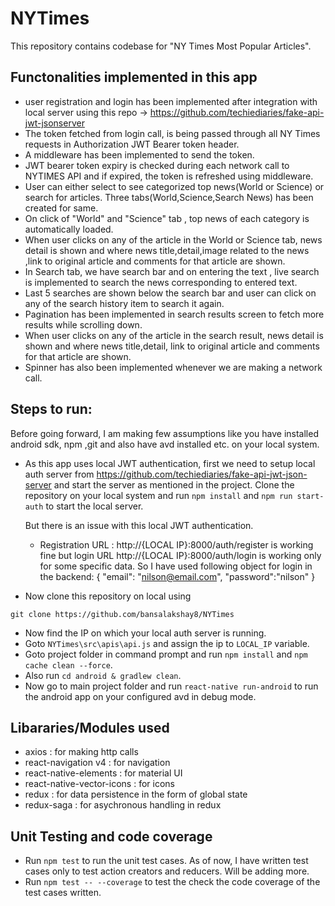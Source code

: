 # NYTimes

This repository contains codebase for "NY Times Most Popular Articles".


## Functonalities implemented in this app
- user registration and login has been implemented after integration
with local server using this repo -> https://github.com/techiediaries/fake-api-jwt-jsonserver
- The token fetched from login call, is being passed through all NY Times requests in Authorization JWT Bearer token header.
- A middleware has been implemented to send the token.
- JWT bearer token expiry is checked during each network call to NYTIMES API and if expired, the token is refreshed using middleware. 
- User can either select to see categorized top news(World or Science) or search for articles. Three tabs(World,Science,Search News) has been created for same.
- On click of "World" and "Science" tab , top news of each category is automatically loaded.
- When user clicks on any of the article in the World or Science tab, news detail is shown and where news title,detail,image related to the news ,link to original article and comments for that article are shown.
- In Search tab, we have search bar and on entering the text , live search is implemented to search the news corresponding to entered text.
- Last 5 searches are shown below the search bar and user can click on any of the search history item to search it again.
- Pagination has been implemented in search results screen to fetch more results while scrolling down.
- When user clicks on any of the article in the search result, news detail is shown and where news title,detail, link to original article and comments for that article are shown.
- Spinner has also been implemented whenever we are making a network call.


## Steps to run:

Before going forward, I am making few assumptions like you have installed android sdk, npm ,git and also have avd installed etc. on your local system.

- As this app uses local JWT authentication, first we need to setup local auth server from https://github.com/techiediaries/fake-api-jwt-json-server and start the server as mentioned in the project.
Clone the repository on your local system and run `npm install` and `npm run start-auth`  to start the local server.

  But there is an issue with this local JWT authentication.
  - Registration URL : http://{LOCAL IP}:8000/auth/register is working fine but login URL http://{LOCAL IP}:8000/auth/login is working      only for some specific data.
  So I have used following object for login in the backend:
  {
    "email": "nilson@email.com",
    "password":"nilson"
  }


- Now clone this repository on local using

`git clone https://github.com/bansalakshay8/NYTimes`

- Now find the IP on which your local auth server is running.
- Goto `NYTimes\src\apis\api.js` and assign the ip to `LOCAL_IP` variable.
- Goto project folder in command prompt and run `npm install` and `npm cache clean --force`.
- Also run `cd android & gradlew clean`.
- Now go to main project folder and run `react-native run-android` to run the android app on your configured avd in debug mode.


## Libararies/Modules used

- axios : for making http calls
- react-navigation v4 : for navigation
- react-native-elements : for material UI
- react-native-vector-icons : for icons
- redux : for data persistence in the form of global state
- redux-saga : for asychronous handling in redux

## Unit Testing and code coverage

- Run `npm test` to run the unit test cases. As of now, I have written test cases only to test action creators and reducers. Will be adding more.
- Run `npm test -- --coverage` to test the check the code coverage of the test cases written.
